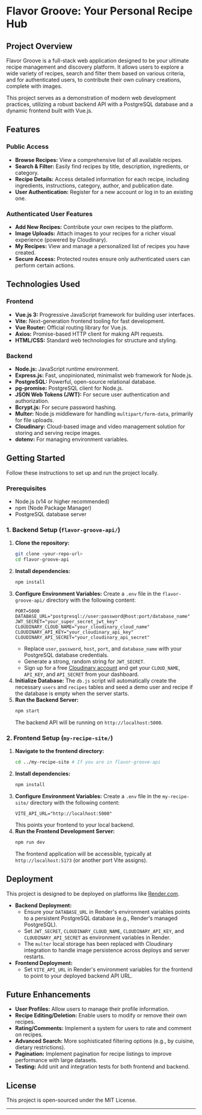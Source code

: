 # Flavor Groove: Your Personal Recipe Hub

## Project Overview

Flavor Groove is a full-stack web application designed to be your ultimate recipe management and discovery platform. It allows users to explore a wide variety of recipes, search and filter them based on various criteria, and for authenticated users, to contribute their own culinary creations, complete with images.

This project serves as a demonstration of modern web development practices, utilizing a robust backend API with a PostgreSQL database and a dynamic frontend built with Vue.js.

## Features

### Public Access
*   **Browse Recipes:** View a comprehensive list of all available recipes.
*   **Search & Filter:** Easily find recipes by title, description, ingredients, or category.
*   **Recipe Details:** Access detailed information for each recipe, including ingredients, instructions, category, author, and publication date.
*   **User Authentication:** Register for a new account or log in to an existing one.

### Authenticated User Features
*   **Add New Recipes:** Contribute your own recipes to the platform.
*   **Image Uploads:** Attach images to your recipes for a richer visual experience (powered by Cloudinary).
*   **My Recipes:** View and manage a personalized list of recipes you have created.
*   **Secure Access:** Protected routes ensure only authenticated users can perform certain actions.

## Technologies Used

### Frontend
*   **Vue.js 3:** Progressive JavaScript framework for building user interfaces.
*   **Vite:** Next-generation frontend tooling for fast development.
*   **Vue Router:** Official routing library for Vue.js.
*   **Axios:** Promise-based HTTP client for making API requests.
*   **HTML/CSS:** Standard web technologies for structure and styling.

### Backend
*   **Node.js:** JavaScript runtime environment.
*   **Express.js:** Fast, unopinionated, minimalist web framework for Node.js.
*   **PostgreSQL:** Powerful, open-source relational database.
*   **pg-promise:** PostgreSQL client for Node.js.
*   **JSON Web Tokens (JWT):** For secure user authentication and authorization.
*   **Bcrypt.js:** For secure password hashing.
*   **Multer:** Node.js middleware for handling `multipart/form-data`, primarily for file uploads.
*   **Cloudinary:** Cloud-based image and video management solution for storing and serving recipe images.
*   **dotenv:** For managing environment variables.

## Getting Started

Follow these instructions to set up and run the project locally.

### Prerequisites

*   Node.js (v14 or higher recommended)
*   npm (Node Package Manager)
*   PostgreSQL database server

### 1. Backend Setup (`flavor-groove-api/`)

1.  **Clone the repository:**
    ```bash
    git clone <your-repo-url>
    cd flavor-groove-api
    ```
2.  **Install dependencies:**
    ```bash
    npm install
    ```
3.  **Configure Environment Variables:**
    Create a `.env` file in the `flavor-groove-api/` directory with the following content:
    ```env
    PORT=5000
    DATABASE_URL="postgresql://user:password@host:port/database_name"
    JWT_SECRET="your_super_secret_jwt_key"
    CLOUDINARY_CLOUD_NAME="your_cloudinary_cloud_name"
    CLOUDINARY_API_KEY="your_cloudinary_api_key"
    CLOUDINARY_API_SECRET="your_cloudinary_api_secret"
    ```
    *   Replace `user`, `password`, `host`, `port`, and `database_name` with your PostgreSQL database credentials.
    *   Generate a strong, random string for `JWT_SECRET`.
    *   Sign up for a free [Cloudinary account](https://cloudinary.com/users/register/free) and get your `CLOUD_NAME`, `API_KEY`, and `API_SECRET` from your dashboard.
4.  **Initialize Database:**
    The `db.js` script will automatically create the necessary `users` and `recipes` tables and seed a demo user and recipe if the database is empty when the server starts.
5.  **Run the Backend Server:**
    ```bash
    npm start
    ```
    The backend API will be running on `http://localhost:5000`.

### 2. Frontend Setup (`my-recipe-site/`)

1.  **Navigate to the frontend directory:**
    ```bash
    cd ../my-recipe-site # If you are in flavor-groove-api
    ```
2.  **Install dependencies:**
    ```bash
    npm install
    ```
3.  **Configure Environment Variables:**
    Create a `.env` file in the `my-recipe-site/` directory with the following content:
    ```env
    VITE_API_URL="http://localhost:5000"
    ```
    This points your frontend to your local backend.
4.  **Run the Frontend Development Server:**
    ```bash
    npm run dev
    ```
    The frontend application will be accessible, typically at `http://localhost:5173` (or another port Vite assigns).

## Deployment

This project is designed to be deployed on platforms like [Render.com](https://render.com/).

*   **Backend Deployment:**
    *   Ensure your `DATABASE_URL` in Render's environment variables points to a persistent PostgreSQL database (e.g., Render's managed PostgreSQL).
    *   Set `JWT_SECRET`, `CLOUDINARY_CLOUD_NAME`, `CLOUDINARY_API_KEY`, and `CLOUDINARY_API_SECRET` as environment variables in Render.
    *   The `multer` local storage has been replaced with Cloudinary integration to handle image persistence across deploys and server restarts.
*   **Frontend Deployment:**
    *   Set `VITE_API_URL` in Render's environment variables for the frontend to point to your deployed backend API URL.

## Future Enhancements

*   **User Profiles:** Allow users to manage their profile information.
*   **Recipe Editing/Deletion:** Enable users to modify or remove their own recipes.
*   **Rating/Comments:** Implement a system for users to rate and comment on recipes.
*   **Advanced Search:** More sophisticated filtering options (e.g., by cuisine, dietary restrictions).
*   **Pagination:** Implement pagination for recipe listings to improve performance with large datasets.
*   **Testing:** Add unit and integration tests for both frontend and backend.

## License

This project is open-sourced under the MIT License.

---
